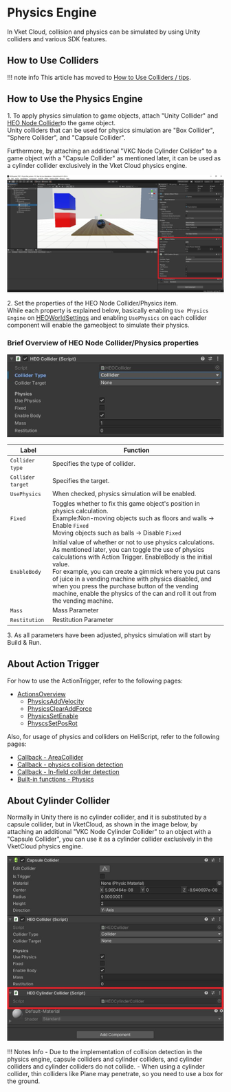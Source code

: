 # Physics Engine

In Vket Cloud, collision and physics can be simulated by using Unity colliders and various SDK features.

## How to Use Colliders

!!! note info
    This article has moved to [How to Use Colliders / tips](./Collider.md).

## How to Use the Physics Engine

1\. To apply physics simulation to game objects, attach "Unity Collider" and [HEO Node Collider](../VKCComponents/VKCNodeCollider.md)to the game object.<br>
Unity colliders that can be used for physics simulation are "Box Collider", "Sphere Collider", and "Capsule Collider".

Furthermore, by attaching an additional "VKC Node Cylinder Collider" to a game object with a "Capsule Collider" as mentioned later, it can be used as a cylinder collider exclusively in the Vket Cloud physics engine.

![PhysicsEngine](img/PhysicsEngine.jpg)

2\. Set the properties of the HEO Node Collider/Physics item.<br>
While each property is explained below, basically enabling  `Use Physics Engine` on [HEOWorldSettings](../VKCComponents/HEOWorldSetting.md#_1) and enabling `UsePhysics` on each collider component will enable the gameobject to simulate their physics.

### Brief Overview of HEO Node Collider/Physics properties

![PhysicsEngine](img/PhysicsEngineCollider.jpg)

| Label | Function |
| ---- | ---- |
| `Collider type` | Specifies the type of collider. |
| `Collider target` | Specifies the target. |
| `UsePhysics` | When checked, physics simulation will be enabled. |
| `Fixed` | Toggles whether to fix this game object's position in physics calculation.<br> Example:Non-moving objects such as floors and walls → Enable `Fixed` <br> Moving objects such as balls → Disable `Fixed` |
| `EnableBody` | Initial value of whether or not to use physics calculations. <br>As mentioned later, you can toggle the use of physics calculations with Action Trigger. EnableBody is the initial value.<br> For example, you can create a gimmick where you put cans of juice in a vending machine with physics disabled, and when you press the purchase button of the vending machine, enable the physics of the can and roll it out from the vending machine. |
| `Mass` | Mass Parameter |
| `Restitution` | Restitution Parameter |

3\. As all parameters have been adjusted, physics simulation will start by Build & Run.

## About Action Trigger

For how to use the ActionTrigger, refer to the following pages:

- [ActionsOverview](../Actions/ActionsOverview.md)
  - [PhysicsAddVelocity](../Actions/Physics/PhysicsAddVelocity.md)
  - [PhysicsClearAddForce](../Actions/Physics/PhysicsClearAddForce.md)
  - [PhysicsSetEnable](../Actions/Physics/PhysicsSetEnable.md)
  - [PhyscsSetPosRot](../Actions/Physics/PhysicsSetPosRot.md)

Also, for usage of physics and colliders on HeliScript, refer to the following pages:

- [Callback - AreaCollider](../hs/hs_component.md#callback-areacollider)
- [Callback - physics collision detection](../hs/hs_component.md#callback-physics-collision-detection)
- [Callback - In-field collider detection](../hs/hs_component.md#callback-in-field-collider-detection)
- [Built-in functions - Physics](../hs/hs_system_function_physics.md)

## About Cylinder Collider

Normally in Unity there is no cylinder collider, and it is substituted by a capsule collider, but in VketCloud, as shown in the image below, by attaching an additional "VKC Node Cylinder Collider" to an object with a "Capsule Collider", you can use it as a cylinder collider exclusively in the VketCloud physics engine.

![PhysicsEngine](img/PhysicsEngineCylinderCollider.jpg)

!!! Notes Info
    - Due to the implementation of collision detection in the physics engine, capsule colliders and cylinder colliders, and cylinder colliders and cylinder colliders do not collide.
    - When using a cylinder collider, thin colliders like Plane may penetrate, so you need to use a box for the ground.
